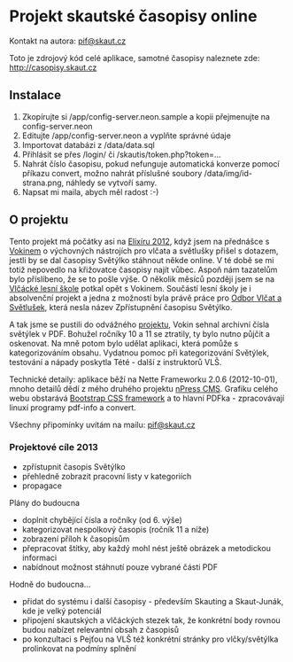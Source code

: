 Projekt skautské časopisy online
================================
Kontakt na autora: pif@skaut.cz

Toto je zdrojový kód celé aplikace, samotné časopisy naleznete zde: http://casopisy.skaut.cz 


Instalace
---------
1. Zkopírujte si /app/config-server.neon.sample a kopii přejmenujte na config-server.neon
2. Editujte /app/config-server.neon a vyplňte správné údaje
3. Importovat databázi z /data/data.sql
4. Přihlásit se přes /login/ či /skautis/token.php?token=...
5. Nahrát číslo časopisu, pokud nefunguje automatická konverze pomocí příkazu convert, možno nahrát příslušné soubory /data/img/id-strana.png, náhledy se vytvoří samy.
6. Napsat mi maila, abych měl radost :-)


## O projektu

Tento projekt má počátky asi na [Elixíru 2012](http://elixir.skauting.cz), když jsem na přednášce s [Vokinem](http://vls.skauting.cz/?page_id=317) o výchovných nástrojích pro vlčata a světlušky přišel s dotazem, jestli by se dal časopisy Světýlko stáhnout někde online. V té době se mi totiž nepovedlo na křižovatce časopisy najít vůbec. Aspoň nám tazatelům bylo příslíbeno, že se to pošle výše. O několik měsíců později jsem se na [Vlčácké lesní škole](http://vls.skauting.cz "VLŠ") potkal opět s Vokinem. Součástí lesní školy je i absolvenční projekt a jedna z možností byla právě práce pro [Odbor Vlčat a Světlušek](http://skaut.cz/ovas "OVAS"), která nesla název Zpřístupnění časopisu Světýlko.

A tak jsme se pustili do odvážného [projektu](http://goo.gl/dngzj), Vokin sehnal archivní čísla světýlek v PDF. Bohužel ročníky 10 a 11 se ztratily, ty bylo nutno půjčit a oskenovat. Na mně potom bylo udělat aplikaci, která pomůže s kategorizováním obsahu. Vydatnou pomoc při kategorizování Světýlek, testování a nápady poskytla Tété - další z instruktorů VLŠ.

Technické detaily: aplikace běží na Nette Frameworku 2.0.6 (2012-10-01), mnoho detailů dědí z mého druhého projektu [nPress CMS](http://npress.info). Grafiku celého webu obstarává [Bootstrap CSS framework](http://twitter.github.com/bootstrap/) a to hlavní PDFka - zpracovávají linuxí programy pdf-info a convert.

Všechny připomínky uvítám na mailu: [pif@skaut.cz](mailto:pif@skaut.cz)  

### Projektové cíle 2013

*   zpřístupnit časopis Světýlko
*   přehledně zobrazit pracovní listy v kategoriích
*   propagace

Plány do budoucna

*   doplnit chybějící čísla a ročníky (od 6\. výše)
*   kategorizovat nespolkový časopis (ročník 11 a níže)
*   zobrazení příloh k časopisům
*   přepracovat štítky, aby každý mohl nést ještě obrázek a metodickou informaci
*   nabídnout možnost stáhnutí pouze vybrané části PDF

Hodně do budoucna...

*   přidat do systému i další časopisy - především Skauting a Skaut-Junák, kde je velký potenciál
*   připojení skautských a vlčáckých stezek tak, že konkrétní body rovnou budou nabízet relevantní obsah z časopisů
*   po konzultaci s Pejťou na VLŠ též konkrétní stránky pro vlčky/světýlka prolinkovat na podmíny splnění
